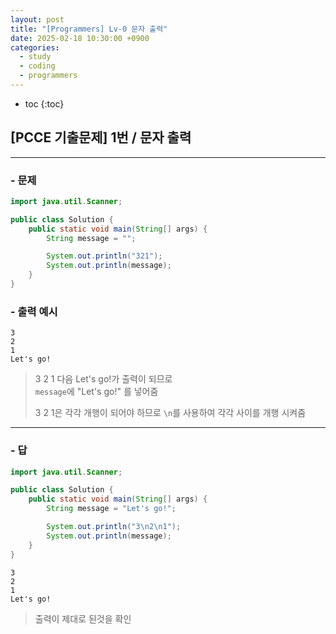 ```yaml
---
layout: post
title: "[Programmers] Lv-0 문자 출력"
date: 2025-02-18 10:30:00 +0900
categories: 
  - study
  - coding
  - programmers
---
```


* toc
{:toc}

## [PCCE 기출문제] 1번 / 문자 출력

---

### - 문제

```java
import java.util.Scanner;

public class Solution {
    public static void main(String[] args) {
        String message = "";

        System.out.println("321");
        System.out.println(message);
    }
}
```

### - 출력 예시

```
3
2
1
Let's go!
```

> 3 2 1 다음 Let's go!가 출력이 되므로  
> `message`에 "Let's go!" 를 넣어줌  
> 
> 3 2 1은 각각 개행이 되어야 하므로 `\n`를 사용하여 각각 사이를 개행 시켜줌

---

### - 답

```java
import java.util.Scanner;

public class Solution {
    public static void main(String[] args) {
        String message = "Let's go!";

        System.out.println("3\n2\n1");
        System.out.println(message);
    }
}
```
```
3
2
1
Let's go!
```

> 출력이 제대로 된것을 확인



